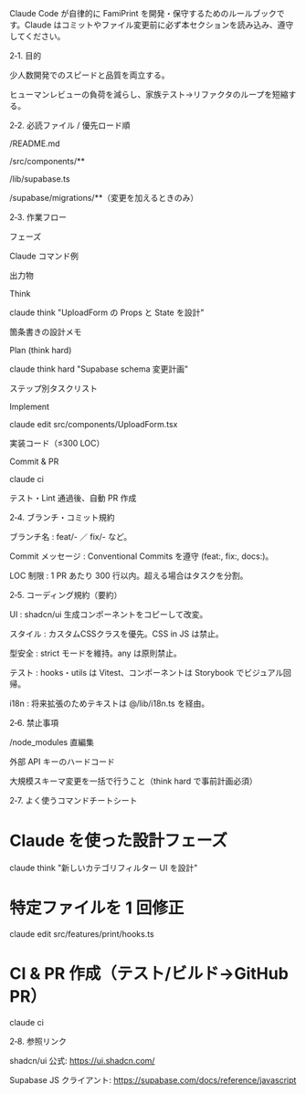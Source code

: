 Claude Code が自律的に FamiPrint を開発・保守するためのルールブックです。Claude はコミットやファイル変更前に必ず本セクションを読み込み、遵守してください。

2‑1. 目的

少人数開発でのスピードと品質を両立する。

ヒューマンレビューの負荷を減らし、家族テスト→リファクタのループを短縮する。

2‑2. 必読ファイル / 優先ロード順

/README.md

/src/components/**

/lib/supabase.ts

/supabase/migrations/**（変更を加えるときのみ）

2‑3. 作業フロー

フェーズ

Claude コマンド例

出力物

Think

claude think "UploadForm の Props と State を設計"

箇条書きの設計メモ

Plan (think hard)

claude think hard "Supabase schema 変更計画"

ステップ別タスクリスト

Implement

claude edit src/components/UploadForm.tsx

実装コード（≤300 LOC）

Commit & PR

claude ci

テスト・Lint 通過後、自動 PR 作成

2‑4. ブランチ・コミット規約

ブランチ名 : feat/<issue-id>-<slug> ／ fix/<issue-id>-<slug> など。

Commit メッセージ : Conventional Commits を遵守 (feat:, fix:, docs:)。

LOC 制限 : 1 PR あたり 300 行以内。超える場合はタスクを分割。

2‑5. コーディング規約（要約）

UI : shadcn/ui 生成コンポーネントをコピーして改変。

スタイル : カスタムCSSクラスを優先。CSS in JS は禁止。

型安全 : strict モードを維持。any は原則禁止。

テスト : hooks・utils は Vitest、コンポーネントは Storybook でビジュアル回帰。

i18n : 将来拡張のためテキストは @/lib/i18n.ts を経由。

2‑6. 禁止事項

/node_modules 直編集

外部 API キーのハードコード

大規模スキーマ変更を一括で行うこと（think hard で事前計画必須）

2‑7. よく使うコマンドチートシート

# Claude を使った設計フェーズ
claude think "新しいカテゴリフィルター UI を設計"

# 特定ファイルを 1 回修正
claude edit src/features/print/hooks.ts

# CI & PR 作成（テスト/ビルド→GitHub PR）
claude ci

2‑8. 参照リンク

shadcn/ui 公式: https://ui.shadcn.com/

Supabase JS クライアント: https://supabase.com/docs/reference/javascript

